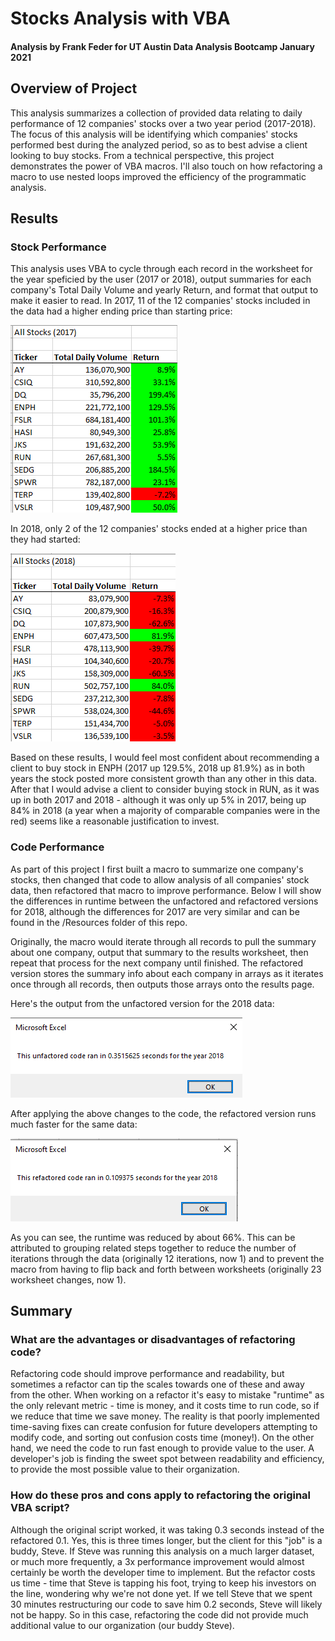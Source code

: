 # Stocks Analysis with VBA
#### Analysis by Frank Feder for UT Austin Data Analysis Bootcamp January 2021
## Overview of Project
This analysis summarizes a collection of provided data relating to daily performance of 12 companies' stocks over a two year period (2017-2018). The focus of this analysis will be identifying which companies' stocks performed best during the analyzed period, so as to best advise a client looking to buy stocks.
From a technical perspective, this project demonstrates the power of VBA macros. I'll also touch on how refactoring a macro to use nested loops improved the efficiency of the programmatic analysis.

## Results
### Stock Performance
This analysis uses VBA to cycle through each record in the worksheet for the year speficied by the user (2017 or 2018), output summaries for each company's Total Daily Volume and yearly Return, and format that output to make it easier to read. 
In 2017, 11 of the 12 companies' stocks included in the data had a higher ending price than starting price:

![](./Resources/stockSummary2017.png)

In 2018, only 2 of the 12 companies' stocks ended at a higher price than they had started:

![](./Resources/stockSummary2018.png)

Based on these results, I would feel most confident about recommending a client to buy stock in ENPH (2017 up 129.5%, 2018 up 81.9%) as in both years the stock posted more consistent growth than any other in this data. After that I would advise a client to consider buying stock in RUN, as it was up in both 2017 and 2018 - although it was only up 5% in 2017, being up 84% in 2018 (a year when a majority of comparable companies were in the red) seems like a reasonable justification to invest.

### Code Performance
As part of this project I first built a macro to summarize one company's stocks, then changed that code to allow analysis of all companies' stock data, then refactored that macro to improve performance. Below I will show the differences in runtime between the unfactored and refactored versions for 2018, although the differences for 2017 are very similar and can be found in the /Resources folder of this repo.

Originally, the macro would iterate through all records to pull the summary about one company, output that summary to the results worksheet, then repeat that process for the next company until finished. The refactored version stores the summary info about each company in arrays as it iterates once through all records, then outputs those arrays onto the results page.

Here's the output from the unfactored version for the 2018 data:

![](./Resources/unfactored2018.png)

After applying the above changes to the code, the refactored version runs much faster for the same data:

![](./Resources/refactored2018.png)

As you can see, the runtime was reduced by about 66%. This can be attributed to grouping related steps together to reduce the number of iterations through the data (originally 12 iterations, now 1) and to prevent the macro from having to flip back and forth between worksheets (originally 23 worksheet changes, now 1). 

## Summary
### What are the advantages or disadvantages of refactoring code?
Refactoring code should improve performance and readability, but sometimes a refactor can tip the scales towards one of these and away from the other. When working on a refactor it's easy to mistake "runtime" as the only relevant metric - time is money, and it costs time to run code, so if we reduce that time we save money. The reality is that poorly implemented time-saving fixes can create confusion for future developers attempting to modify code, and sorting out confusion costs time (money!). On the other hand, we need the code to run fast enough to provide value to the user. A developer's job is finding the sweet spot between readability and efficiency, to provide the most possible value to their organization.

### How do these pros and cons apply to refactoring the original VBA script?
Although the original script worked, it was taking 0.3 seconds instead of the refactored 0.1. Yes, this is three times longer, but the client for this "job" is a buddy, Steve. If Steve was running this analysis on a much larger dataset, or much more frequently, a 3x performance improvement would almost certainly be worth the developer time to implement. But the refactor costs us time - time that Steve is tapping his foot, trying to keep his investors on the line, wondering why we're not done yet. If we tell Steve that we spent 30 minutes restructuring our code to save him 0.2 seconds, Steve will likely not be happy. So in this case, refactoring the code did not provide much additional value to our organization (our buddy Steve).